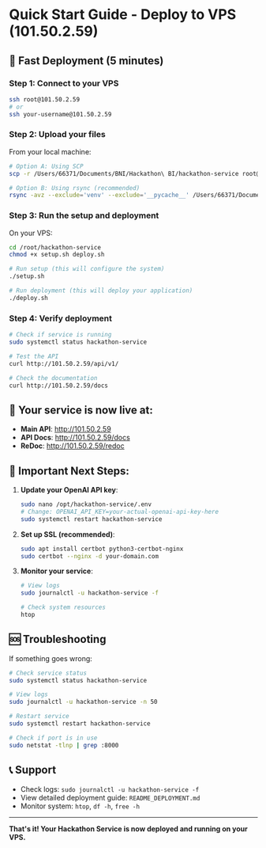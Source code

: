 # Quick Start Guide - Deploy to VPS (101.50.2.59)

## 🚀 Fast Deployment (5 minutes)

### Step 1: Connect to your VPS
```bash
ssh root@101.50.2.59
# or
ssh your-username@101.50.2.59
```

### Step 2: Upload your files
From your local machine:
```bash
# Option A: Using SCP
scp -r /Users/66371/Documents/BNI/Hackathon\ BI/hackathon-service root@101.50.2.59:/root/

# Option B: Using rsync (recommended)
rsync -avz --exclude='venv' --exclude='__pycache__' /Users/66371/Documents/BNI/Hackathon\ BI/hackathon-service/ root@101.50.2.59:/root/hackathon-service/
```

### Step 3: Run the setup and deployment
On your VPS:
```bash
cd /root/hackathon-service
chmod +x setup.sh deploy.sh

# Run setup (this will configure the system)
./setup.sh

# Run deployment (this will deploy your application)
./deploy.sh
```

### Step 4: Verify deployment
```bash
# Check if service is running
sudo systemctl status hackathon-service

# Test the API
curl http://101.50.2.59/api/v1/

# Check the documentation
curl http://101.50.2.59/docs
```

## 🎯 Your service is now live at:
- **Main API**: http://101.50.2.59
- **API Docs**: http://101.50.2.59/docs
- **ReDoc**: http://101.50.2.59/redoc

## 🔧 Important Next Steps:

1. **Update your OpenAI API key**:
   ```bash
   sudo nano /opt/hackathon-service/.env
   # Change: OPENAI_API_KEY=your-actual-openai-api-key-here
   sudo systemctl restart hackathon-service
   ```

2. **Set up SSL (recommended)**:
   ```bash
   sudo apt install certbot python3-certbot-nginx
   sudo certbot --nginx -d your-domain.com
   ```

3. **Monitor your service**:
   ```bash
   # View logs
   sudo journalctl -u hackathon-service -f
   
   # Check system resources
   htop
   ```

## 🆘 Troubleshooting

If something goes wrong:

```bash
# Check service status
sudo systemctl status hackathon-service

# View logs
sudo journalctl -u hackathon-service -n 50

# Restart service
sudo systemctl restart hackathon-service

# Check if port is in use
sudo netstat -tlnp | grep :8000
```

## 📞 Support

- Check logs: `sudo journalctl -u hackathon-service -f`
- View detailed deployment guide: `README_DEPLOYMENT.md`
- Monitor system: `htop`, `df -h`, `free -h`

---

**That's it! Your Hackathon Service is now deployed and running on your VPS.** 